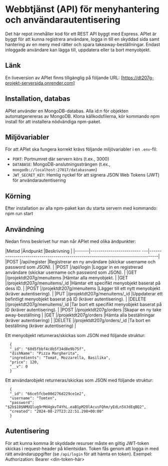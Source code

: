 # Webbtjänst (API) för menyhantering och användarautentisering
Det här repot innehåller kod för ett REST API byggt med Express. APIet är byggt för att kunna registrera användare, logga in till en skyddad sida samt hantering av en meny med rätter och spara takeaway-beställningar. Endast inloggade användare kan lägga till, uppdatera eller ta bort menyobjekt.

## Länk
En liveversion av APIet finns tillgänglig på följande URL:
[https://dt207g-projekt-serversida.onrender.com]

## Installation, databas
APIet använder en MongoDB-databas. Alla id:n för objekten automatgenereras av MongoDB.
Klona källkodsfilerna, kör kommando npm install för att installera nödvändiga npm-paket. 

## Miljövariabler
För att APIet ska fungera korrekt krävs följande miljövariabler i en `.env`-fil:

- `PORT`: Portnumret där servern körs (t.ex., 3000)
- `DATABASE`: MongoDB-anslutningssträngen (t.ex., `mongodb://localhost:27017/databasnamn`)
- `JWT_SECRET_KEY`: Hemlig nyckel för att signera JSON Web Tokens (JWT) för användarautentisering

## Körning
Efter installation av alla npm-paket kan du starta servern med kommando:
npm run start

## Användning
Nedan finns beskrivet hur man når APIet med olika ändpunkter:

|Metod  |Ändpunkt                     |Beskrivning                                                                       |
|-------|------------------------- ---|----------------------------------------------------------------------------------|
|POST   |/api/register                |Registrerar en ny användare (skickar username och password som JSON).             |
|POST   |/api/login                   |Loggar in en registrerad användare (skickar username och password som JSON).      |
|GET    |/projektdt207g/menuitems     |Hämtar alla menyobjekt.                                                           |
|GET	  |/projektdt207g/menuitems/_id |Hämtar ett specifikt menyobjekt baserat på dess ID.                               |
|POST	  |/projektdt207g/menuitems	    |Lägger till ett nytt menyobjekt (kräver autentisering).                           |
|PUT	  |/projektdt207g/menuitems/_id |Uppdaterar ett befintligt menyobjekt baserat på ID (kräver autentisering).        |
|DELETE	|/projektdt207g/menuitems/_id |Tar bort ett specifikt menyobjekt baserat på ID (kräver autentisering).           |
|POST	  |/projektdt207g/orders   	    |Skapar en ny take away-beställning                                                |
|GET	  |/projektdt207g/orders   	    |Hämta alla beställningar (kräver autentisering)                                   |
|DELETE |/projektdt207g/orders/_id    |Ta bort en beställning (kräver autentisering)                                     |

Ett menyobjekt returneras/skickas som JSON med följande struktur:
```
  {
  "_id": "60d5fbbf4c8b5f34d8e9b75f",
  "dishName": "Pizza Margherita",
  "ingredients": "Tomat, Mozzarella, Basilika",
  "price": 120,
  "__v": 0
  }
```

Ett användarobjekt returneras/skickas som JSON med följande struktur:
```
  {
  "_id": "66ce5fcbe00d276d229ce1e2",
  "username": "Tomten",
  "password": "$2b$10$NMUQlug9rMd4gkvT4YhL.eaB1pM2OlAcusFQhm/yEdLn5VJdEqBQ2",
  "created": "2024-08-27T23:22:51.298+00:00"
  }
```

## Autentisering
För att kunna komma åt skyddade resurser måste en giltig JWT-token skickas i request-header på klientsidan. Token fås genom att logga in med rätt användaruppgifter (se `/api/login` för att hämta en token). Exempel:
Authorization: Bearer <din-token-här>